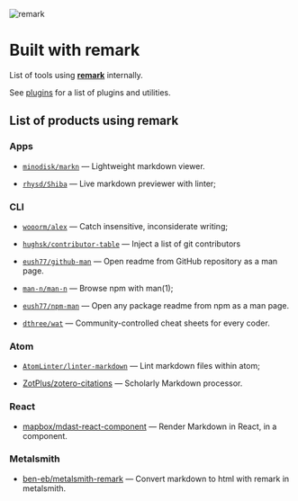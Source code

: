 ![remark](https://cdn.rawgit.com/wooorm/remark/master/logo.svg)

# Built with remark

List of tools using [**remark**](https://github.com/wooorm/remark) internally.

See [plugins](https://github.com/wooorm/remark/blob/master/doc/plugins.md)
for a list of plugins and utilities.

## List of products using remark

<!-- Projects are sorted alphabetically on their repo-name. -->

### Apps

*   [`minodisk/markn`](https://github.com/minodisk/markn)
    — Lightweight markdown viewer.

*   [`rhysd/Shiba`](https://github.com/rhysd/Shiba)
    — Live markdown previewer with linter;

### CLI

*   [`wooorm/alex`](https://github.com/wooorm/alex)
    — Catch insensitive, inconsiderate writing;

*   [`hughsk/contributor-table`](https://github.com/hughsk/contributor-table)
    — Inject a list of git contributors

*   [`eush77/github-man`](https://github.com/eush77/github-man)
    — Open readme from GitHub repository as a man page.

*   [`man-n/man-n`](https://github.com/man-n/man-n)
    — Browse npm with man(1);

*   [`eush77/npm-man`](https://github.com/eush77/npm-man)
    — Open any package readme from npm as a man page.

*   [`dthree/wat`](https://github.com/dthree/wat)
    — Community-controlled cheat sheets for every coder.

### Atom

*   [`AtomLinter/linter-markdown`](https://github.com/AtomLinter/linter-markdown)
    — Lint markdown files within atom;

*   [ZotPlus/zotero-citations](https://github.com/ZotPlus/zotero-citations)
    — Scholarly Markdown processor.

### React

*   [mapbox/mdast-react-component](https://github.com/mapbox/mdast-react-component)
    — Render Markdown in React, in a component.

### Metalsmith

*   [ben-eb/metalsmith-remark](https://github.com/ben-eb/metalsmith-remark)
    — Convert markdown to html with remark in metalsmith.
